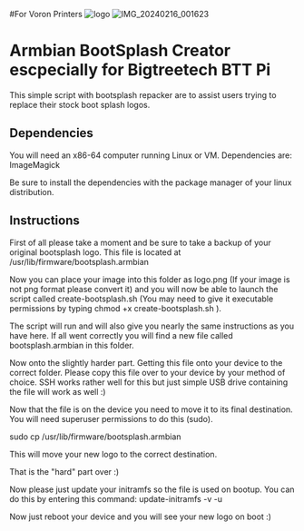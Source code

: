 #For Voron Printers
![logo](https://github.com/SirRenix/armbian-bootlogo/assets/7069603/e441757a-f4c4-4e69-8794-d24ff0427f10)
![IMG_20240216_001623](https://github.com/SirRenix/armbian-bootlogo/assets/7069603/144cc78b-36f0-424a-84b7-f48275288be0)

# Armbian BootSplash Creator escpecially for Bigtreetech BTT Pi

This simple script with bootsplash repacker are to assist users trying to replace their stock boot splash logos.

## Dependencies

You will need an x86-64 computer running Linux or VM.
Dependencies are: ImageMagick

Be sure to install the dependencies with the package manager of your linux distribution.

## Instructions

First of all please take a moment and be sure to take a backup of your original bootsplash logo. This file is located at /usr/lib/firmware/bootsplash.armbian

Now you can place your image into this folder as logo.png (If your image is not png format please convert it)
and you will now be able to launch the script called create-bootsplash.sh (You may need to give it executable permissions by typing chmod +x create-bootsplash.sh ).

The script will run and will also give you nearly the same instructions as you have here. If all went correctly you will find a new file called bootsplash.armbian in this folder.

Now onto the slightly harder part. Getting this file onto your device to the correct folder.
Please copy this file over to your device by your method of choice. SSH works rather well for this but just simple USB drive containing the file will work as well :)

Now that the file is on the device you need to move it to its final destination. You will need superuser permissions to do this (sudo).

sudo cp <your-path-to-the-copied-file> /usr/lib/firmware/bootsplash.armbian

This will move your new logo to the correct destination.

That is the "hard" part over :)

Now please just update your initramfs so the file is used on bootup. You can do this by entering this command: update-initramfs -v -u

Now just reboot your device and you will see your new logo on boot :)
